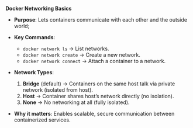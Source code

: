 **Docker Networking Basics**
- **Purpose**: Lets containers communicate with each other and the outside world;
- **Key Commands**:
    - `docker network ls` → List networks.
    - `docker network create` → Create a new network.
    - `docker network connect` → Attach a container to a network.    
- **Network Types**:
    1. **Bridge** (default) → Containers on the same host talk via private network (isolated from host).
    2. **Host** → Container shares host’s network directly (no isolation).
    3. **None** → No networking at all (fully isolated).
        
- **Why it matters**: Enables scalable, secure communication between containerized services.